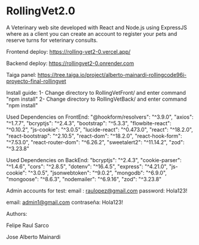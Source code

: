 # RollingVet2.0
A Veterinary web site developed with React and Node.js using ExpressJS where as 
a client you can create an account to register your pets and reserve turns for veterinary consults.

Frontend deploy:
https://rolling-vet2-0.vercel.app/

Backend deploy:
https://rollingvet2-0.onrender.com

Taiga panel:
https://tree.taiga.io/project/alberto-mainardi-rollingcode96i-proyecto-final-rollingvet

Install guide:
1- Change directory to RollingVetFront/ and enter command "npm install"
2- Change directory to RollingVetBack/ and enter command "npm install"

Used Dependencies on FrontEnd:
"@hookform/resolvers": "^3.9.0",
"axios": "^1.7.7",
"bcryptjs": "^2.4.3",
"bootstrap": "^5.3.3",
"flowbite-react": "^0.10.2",
"js-cookie": "^3.0.5",
"lucide-react": "^0.473.0",
"react": "^18.2.0",
"react-bootstrap": "^2.10.5",
"react-dom": "^18.2.0",
"react-hook-form": "^7.53.0",
"react-router-dom": "^6.26.2",
"sweetalert2": "^11.14.2",
"zod": "^3.23.8"

Used Dependencies on BackEnd:
"bcryptjs": "^2.4.3",
"cookie-parser": "^1.4.6",
"cors": "^2.8.5",
"dotenv": "^16.4.5",
"express": "^4.21.0",
"js-cookie": "^3.0.5",
"jsonwebtoken": "^9.0.2",
"mongodb": "^6.9.0",
"mongoose": "^8.6.3",
"nodemailer": "^6.9.16",
"zod": "^3.23.8"

Admin accounts for test: 
email : raulopez@gmail.com
password: Hola123!

email: admin1@gmail.com
contraseña: Hola123!

Authors:

Felipe Raul Sarco

Jose Alberto Mainardi
